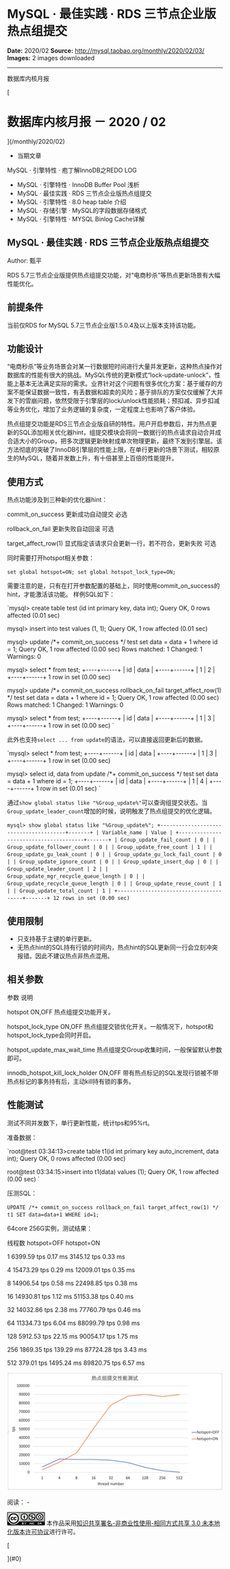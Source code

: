 # MySQL · 最佳实践 · RDS 三节点企业版热点组提交

**Date:** 2020/02
**Source:** http://mysql.taobao.org/monthly/2020/02/03/
**Images:** 2 images downloaded

---

数据库内核月报

 [
 # 数据库内核月报 － 2020 / 02
 ](/monthly/2020/02)

 * 当期文章

 MySQL · 引擎特性 · 庖丁解InnoDB之REDO LOG
* MySQL · 引擎特性 · InnoDB Buffer Pool 浅析
* MySQL · 最佳实践 · RDS 三节点企业版热点组提交
* MySQL · 引擎特性 · 8.0 heap table 介绍
* MySQL · 存储引擎 · MySQL的字段数据存储格式
* MySQL · 引擎特性 · MYSQL Binlog Cache详解

 ## MySQL · 最佳实践 · RDS 三节点企业版热点组提交 
 Author: 甄平 

 RDS 5.7三节点企业版提供热点组提交功能，对“电商秒杀”等热点更新场景有大幅性能优化。

## 前提条件

当前仅RDS for MySQL 5.7三节点企业版1.5.0.4及以上版本支持该功能。

## 功能设计

“电商秒杀”等业务场景会对某一行数据短时间进行大量并发更新，这种热点操作对数据库的性能有很大的挑战。MySQL传统的更新模式“lock-update-unlock”，性能上基本无法满足实际的需求。业界针对这个问题有很多优化方案：基于缓存的方案不能保证数据一致性，有丢数据和超卖的风险；基于排队的方案仅仅缓解了大并发下的雪崩问题，依然受限于引擎层的lock/unlock性能损耗；预扣减、异步扣减等业务优化，增加了业务逻辑的复杂度，一定程度上也影响了客户体验。

热点组提交功能是RDS三节点企业版自研的特性。用户开启参数后，并为热点更新的SQL添加相关优化器hint，组提交模块会将同一数据行的热点请求自动合并成合适大小的Group，把多次逻辑更新映射成单次物理更新，最终下发到引擎层。该方法彻底的突破了InnoDB引擎层的性能上限，在单行更新的场景下测试，相较原生的MySQL，随着并发数上升，有十倍甚至上百倍的性能提升。

## 使用方式

热点功能涉及到三种新的优化器hint：

 commit_on_success
 更新成功自动提交
 必选

 rollback_on_fail
 更新失败自动回滚
 可选

 target_affect_row(1)
 显式指定该请求只会更新一行，若不符合，更新失败
 可选

同时需要打开hotspot相关参数：

`set global hotspot=ON;
set global hotspot_lock_type=ON;
`

需要注意的是，只有在打开参数配置的基础上，同时使用commit_on_success的hint，才能激活该功能。
样例SQL如下：

`mysql> create table test (id int primary key, data int);
Query OK, 0 rows affected (0.01 sec)

mysql> insert into test values (1, 1);
Query OK, 1 row affected (0.01 sec)

mysql> update /*+ commit_on_success */ test set data = data + 1 where id = 1;
Query OK, 1 row affected (0.00 sec)
Rows matched: 1 Changed: 1 Warnings: 0

mysql> select * from test;
+----+------+
| id | data |
+----+------+
| 1 | 2 |
+----+------+
1 row in set (0.00 sec)

mysql> update /*+ commit_on_success rollback_on_fail target_affect_row(1) */ test set data = data + 1 where id = 1;
Query OK, 1 row affected (0.00 sec)
Rows matched: 1 Changed: 1 Warnings: 0

mysql> select * from test;
+----+------+
| id | data |
+----+------+
| 1 | 3 |
+----+------+
1 row in set (0.00 sec)
`

此外也支持`select ... from update`的语法，可以直接返回更新后的数据。

`mysql> select * from test;
+----+------+
| id | data |
+----+------+
| 1 | 3 |
+----+------+
1 row in set (0.00 sec)

mysql> select id, data from update /*+ commit_on_success */ test set data = data + 1 where id = 1;
+----+------+
| id | data |
+----+------+
| 1 | 4 |
+----+------+
1 row in set (0.01 sec)
`

通过`show global status like "%Group_update%"`可以查询组提交状态。当`Group_update_leader_count`增加的时候，说明触发了热点组提交的优化逻辑。

`mysql> show global status like "%Group_update%";
+---------------------------------------+-------+
| Variable_name | Value |
+---------------------------------------+-------+
| Group_update_fail_count | 0 |
| Group_update_follower_count | 0 |
| Group_update_free_count | 1 |
| Group_update_gu_leak_count | 0 |
| Group_update_gu_lock_fail_count | 0 |
| Group_update_ignore_count | 0 |
| Group_update_insert_dup | 0 |
| Group_update_leader_count | 2 |
| Group_update_mgr_recycle_queue_length | 0 |
| Group_update_recycle_queue_length | 0 |
| Group_update_reuse_count | 1 |
| Group_update_total_count | 1 |
+---------------------------------------+-------+
12 rows in set (0.00 sec)
`

## 使用限制

* 只支持基于主键的单行更新。
* 无热点hint的SQL持有行锁的时间内，热点hint的SQL更新同一行会立刻冲突报错。因此不建议热点非热点混用。

## 相关参数

 参数
 说明

 hotspot
 ON,OFF 热点组提交功能开关。

 hotspot_lock_type
 ON,OFF 热点组提交锁优化开关。一般情况下，hotspot和hotspot_lock_type会同时开启。

 hotspot_update_max_wait_time
 热点组提交Group收集时间，一般保留默认参数即可。

 innodb_hotspot_kill_lock_holder
 ON,OFF 带有热点标记的SQL发现行锁被不带热点标记的事务持有后，主动kill持有锁的事务。

## 性能测试

测试不同并发数下，单行更新性能，统计tps和95%rt。

准备数据：

`root@test 03:34:13>create table t1(id int primary key auto_increment, data int);
Query OK, 0 rows affected (0.00 sec)

root@test 03:34:15>insert into t1(data) values (1);
Query OK, 1 row affected (0.00 sec)
`

压测SQL：

`UPDATE /*+ commit_on_success rollback_on_fail target_affect_row(1) */ t1 SET data=data+1 WHERE id=1;
`

64core 256G实例，测试结果：

 线程数
 hotspot=OFF
 hotspot=ON

 1
 6399.59 tps 0.17 ms
 3145.12 tps 0.33 ms

 4
 15473.29 tps 0.29 ms
 12009.01 tps 0.35 ms

 8
 14906.54 tps 0.58 ms
 22498.85 tps 0.38 ms

 16
 14930.81 tps 1.12 ms
 51153.38 tps 0.40 ms

 32
 14032.86 tps 2.38 ms
 77760.79 tps 0.46 ms

 64
 11334.73 tps 6.04 ms
 88099.79 tps 0.98 ms

 128
 5912.53 tps 22.15 ms
 90054.17 tps 1.75 ms

 256
 1869.35 tps 139.29 ms
 87724.28 tps 3.43 ms

 512
 379.01 tps 1495.24 ms
 89820.75 tps 6.57 ms

![perf](.img/e2ebef70a1e9_2020-02-05-zhenpin-perf.png)

 阅读： - 

[![知识共享许可协议](.img/8232d49bd3e9_88x31.png)](http://creativecommons.org/licenses/by-nc-sa/3.0/)
本作品采用[知识共享署名-非商业性使用-相同方式共享 3.0 未本地化版本许可协议](http://creativecommons.org/licenses/by-nc-sa/3.0/)进行许可。

 [

 ](#0)